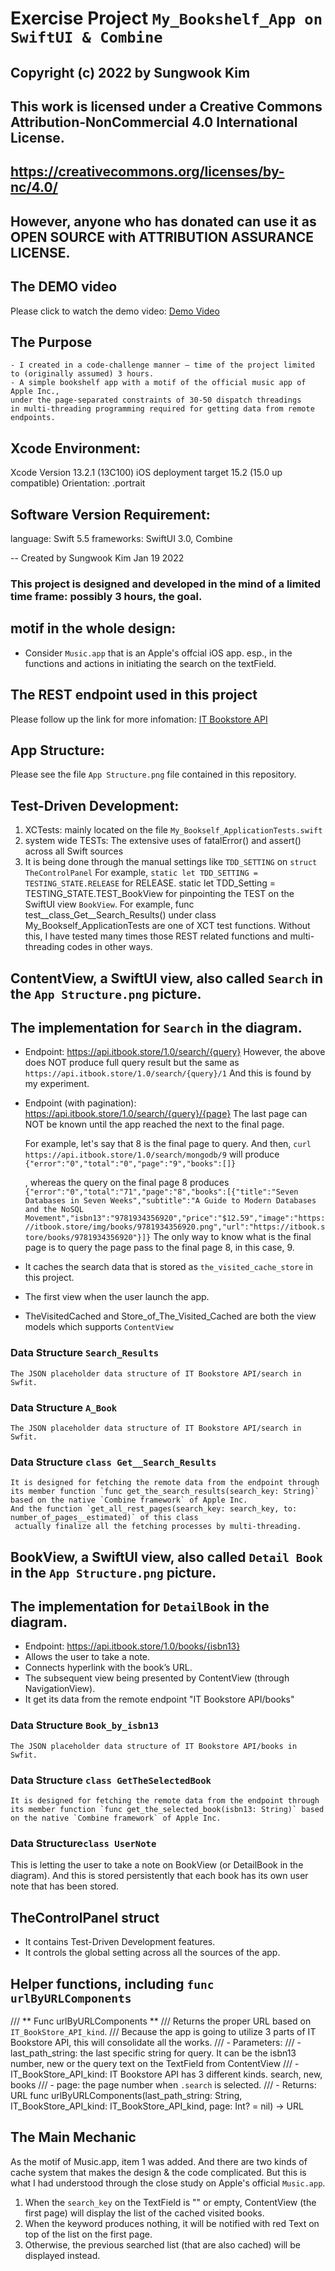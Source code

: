 # Exercise Project `My_Bookshelf_App on SwiftUI & Combine`

## Copyright (c) 2022 by Sungwook Kim
## This work is licensed under a Creative Commons Attribution-NonCommercial 4.0 International License.
## https://creativecommons.org/licenses/by-nc/4.0/
## However, anyone who has donated can use it as OPEN SOURCE with ATTRIBUTION ASSURANCE LICENSE.


## The DEMO video
   Please click to watch the demo video:
   [Demo Video](https://youtu.be/IQaLHInpRnw)

## The Purpose
    - I created in a code-challenge manner — time of the project limited to (originally assumed) 3 hours.
    - A simple bookshelf app with a motif of the official music app of Apple Inc., 
    under the page-separated constraints of 30-50 dispatch threadings 
    in multi-threading programming required for getting data from remote endpoints.

## Xcode Environment:
Xcode Version 13.2.1 (13C100)
iOS deployment target 15.2 (15.0 up compatible)
Orientation: .portrait

## Software Version Requirement:
language: Swift 5.5
frameworks: SwiftUI 3.0, Combine

-- Created by Sungwook Kim
   Jan 19 2022


### This project is designed and developed in the mind of a limited time frame: possibly 3 hours, the goal. 

## motif in the whole design:
- Consider `Music.app` that is an Apple's offcial iOS app.
   esp., in the functions and actions in initiating the search on the textField.

## The REST endpoint used in this project
   Please follow up the link for more infomation: [IT Bookstore API](https://api.itbook.store/)

## App Structure:
 Please see the file `App Structure.png` file contained in this repository. 

## Test-Driven Development:
1. XCTests: mainly located on the file `My_Bookself_ApplicationTests.swift`
2. system wide TESTs: The extensive uses of fatalError() and assert() across all Swift sources 
3. It is being done through the manual settings like `TDD_SETTING` on `struct TheControlPanel`
    For example, `static let TDD_SETTING = TESTING_STATE.RELEASE` for RELEASE.
    static let TDD_Setting = TESTING_STATE.TEST_BookView for pinpointing the TEST on the SwiftUI view `BookView`.
For example,
    func test__class_Get__Search_Results() under class My_Bookself_ApplicationTests are one of XCT test functions.
    Without this, I have tested many times those REST related functions and multi-threading codes in other ways.    


## ContentView, a SwiftUI view, also called `Search` in the `App Structure.png` picture.
## The implementation for `Search` in the diagram.
- Endpoint​: https://api.itbook.store/1.0/search/{query}
   However, the above does NOT produce full query result but the same as `https://api.itbook.store/1.0/search/{query}/1`
   And this is found by my experiment. 
   
- Endpoint (with pagination)​: https://api.itbook.store/1.0/search/{query}/{page}
    The last page can NOT be known until the app reached the next to the final page.
    
    For example, let's say that 8 is the final page to query. And then, `curl https://api.itbook.store/1.0/search/mongodb/9` will produce
    `{"error":"0","total":"0","page":"9","books":[]}`
    
    , whereas the query on the final page 8 produces
    `{"error":"0","total":"71","page":"8","books":[{"title":"Seven Databases in Seven Weeks","subtitle":"A Guide to Modern Databases and the NoSQL Movement","isbn13":"9781934356920","price":"$12.59","image":"https://itbook.store/img/books/9781934356920.png","url":"https://itbook.store/books/9781934356920"}]}`
    The only way to know what is the final page is to query the page pass to the final page 8, in this case, 9. 
- It caches the search data that is stored as `the_visited_cache_store` in this project.
- The first view when the user launch the app.
- TheVisitedCached and Store_of_The_Visited_Cached are both the view models which supports `ContentView`
### Data Structure `Search_Results` 
    The JSON placeholder data structure of IT Bookstore API/search in Swfit.
### Data Structure `A_Book`
    The JSON placeholder data structure of IT Bookstore API/search in Swfit.
### Data Structure `class Get__Search_Results`
    It is designed for fetching the remote data from the endpoint through
    its member function `func get_the_search_results(search_key: String)` based on the native `Combine framework` of Apple Inc.
    And the function `get_all_rest_pages(search_key: search_key, to: number_of_pages__estimated)` of this class
     actually finalize all the fetching processes by multi-threading.

## BookView, a SwiftUI view, also called `Detail Book` in the `App Structure.png` picture.
## The implementation for `DetailBook` in the diagram.
- Endpoint​: https://api.itbook.store/1.0/books/{isbn13}
- Allows the user to take a note.
- Connects hyperlink with the book’s URL.
- The subsequent view being presented by ContentView (through NavigationView).
- It get its data from the remote endpoint "IT Bookstore API/books" 
### Data Structure `Book_by_isbn13`
    The JSON placeholder data structure of IT Bookstore API/books in Swfit.     
### Data Structure `class GetTheSelectedBook`
    It is designed for fetching the remote data from the endpoint through
    its member function `func get_the_selected_book(isbn13: String)` based on the native `Combine framework` of Apple Inc.
### Data Structure`class UserNote`
  This is letting the user to take a note on BookView (or DetailBook in the diagram).
  And this is stored persistently that each book has its own user note that has been stored.
     
     
## TheControlPanel struct
- It contains Test-Driven Development features.
- It controls the global setting across all the sources of the app.

## Helper functions, including `func urlByURLComponents`
/// ** Func urlByURLComponents **
///  Returns the proper URL based on `IT_BookStore_API_kind`.
///  Because the app is going to utilize 3 parts of IT Bookstore API, this will consolidate all the works.
/// - Parameters:
/// - last_path_string: the last specific string for query.  It can be the isbn13 number, new or the query text on the TextField from ContentView
/// - IT_BookStore_API_kind: IT Bookstore API has 3 different kinds.  search, new, books
/// - page: the page number when `.search` is selected.
/// - Returns: URL
func urlByURLComponents(last_path_string: String, IT_BookStore_API_kind: IT_BookStore_API_kind, page: Int? = nil) -> URL 


## The Main Mechanic
As the motif of Music.app, item 1 was added.
And there are two kinds of cache system that makes the design & the code complicated.
But this is what I had understood through the close study on Apple's official `Music.app`.
 
1. When the `search_key` on the TextField is "" or empty, ContentView (the first page) will display the list of the cached visited books.
2. When the keyword produces nothing, it will be notified with red Text on top of the list on the first page.
3. Otherwise, the previous searched list (that are also cached) will be displayed instead.

